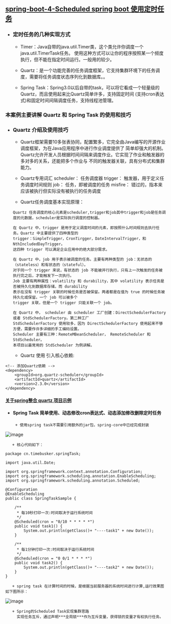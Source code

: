 ## [spring-boot-4-Scheduled spring boot 使用定时任务](https://github.com/timebusker/spring-boot/tree/master/spring-boot-4-Scheduled/)

- ### 定时任务的几种实现方式
     + Timer：Java自带的java.util.Timer类，这个类允许你调度一个java.util.TimerTask任务。
	           使用这种方式可以让你的程序按照某一个频度执行，但不能在指定时间运行。一般用的较少。

     + Quartz：是一个功能完善的任务调度框架，它支持集群环境下的任务调度，需要将任务调度状态序列化到数据库。。

     + Spring Task：Spring3.0以后自带的task，可以将它看成一个轻量级的Quartz，而且使用起来比Quartz简单许多，支持固定时间
	            (支持cron表达式)和固定时间间隔调度任务，支持线程池管理。
  

### 本案例主要讲解 Quartz 和 Spring Task 的使用和技巧

- ### Quartz 介绍及使用技巧
     * Quartz框架需要10多张表协同，配置繁多，它完全由Java编写的开源作业调度框架，为在Java应用程序中进行作业调度提供了
	   简单却强大的机制。Quartz允许开发人员根据时间间隔来调度作业。它实现了作业和触发器的多对多的关系，还能把多个作业与
	   不同的触发器关联，具有分布式和集群能力。

     * Quartz专用词汇
	    scheduler： 任务调度器
	    trigger：   触发器，用于定义任务调度时间规则
	    job：       任务，即被调度的任务
	    misfire：   错过的，指本来应该被执行但实际没有被执行的任务调度
		
	 * Quartz任务调度基本实现原理：
	  
	  Quartz 任务调度的核心元素是scheduler,trigger和job其中trigger和job是任务调度的元数据，scheduler是实际执行调度的控制器。
	  
	  在 Quartz 中，trigger 是用于定义调度时间的元素，即按照什么时间规则去执行任务。Quartz 中主要提供了四种类型的 
	  trigger：SimpleTrigger，CronTirgger，DateIntervalTrigger，和 NthIncludedDayTrigger。
	  这四种 trigger 可以满足企业应用中的绝大部分需求。

	  在 Quartz 中，job 用于表示被调度的任务。主要有两种类型的 job：无状态的（stateless）和有状态的（stateful）。
	  对于同一个 trigger 来说，有状态的 job 不能被并行执行，只有上一次触发的任务被执行完之后，才能触发下一次执行。
	  Job 主要有两种属性：volatility 和 durability，其中 volatility 表示任务是否被持久化到数据库存储，而 durability 
	  表示在没有 trigger 关联的时候任务是否被保留。两者都是在值为 true 的时候任务被持久化或保留。一个 job 可以被多个
	  trigger 关联，但是一个 trigger 只能关联一个 job。

      在 Quartz 中， scheduler 由 scheduler 工厂创建：DirectSchedulerFactory 或者 StdSchedulerFactory。第二种工厂 
	  StdSchedulerFactory 使用较多，因为 DirectSchedulerFactory 使用起来不够方便，需要作许多详细的手工编码设置。 
	  Scheduler 主要有三种：RemoteMBeanScheduler， RemoteScheduler 和 StdScheduler。
	  本项目以最常用的 StdScheduler 为例讲解。
	  
	 * Quartz 使用
	   引入核心依赖:
```
<!-- 添加Quartz依赖 -->
<dependency>
	<groupId>org.quartz-scheduler</groupId>
	<artifactId>quartz</artifactId>
	<version>2.3.0</version>
</dependency>
```
#### [关于spring整合 quartz 项目示例](https://github.com/timebusker/Synthesis/tree/master/Synthesis-spring-quartz/)

- #### Spring Task 简单使用、动态修改cron表达式、动态添加修改删除定时任务

       + 使用spring task不需要引用额外的jar包，spring-core中已经完成封装
![image](https://github.com/timebusker/spring-boot/raw/master/static/spring-boot-4-Scheduled/spring-core-tast.png?raw=true)
	   
	   + 核心代码如下：
```
package cn.timebusker.springTask;

import java.util.Date;

import org.springframework.context.annotation.Configuration;
import org.springframework.scheduling.annotation.EnableScheduling;
import org.springframework.scheduling.annotation.Scheduled;

@Configuration
@EnableScheduling
public class SpringTaskSample {

	/**
	 * 每10秒打印一次:时间取决于运行系统时间
	 */
	@Scheduled(cron = "0/10 * * * * *")
	public void task1() {
		System.out.println(getClass()+ "----task1" + new Date());
	}

	/**
	 * 每1分钟打印一次:时间取决于运行系统时间
	 */
	@Scheduled(cron = "0 0/1 * * * *")
	public void task2() {
		System.out.println(getClass()+ "----task2" + new Date());
	}
}
```
     
	   + spring task 在计算时间的时候，是根据当前服务器的系统时间进行计算,运行效果图如下图所示：
![image](https://github.com/timebusker/spring-boot/raw/master/static/spring-boot-4-Scheduled/spring-core-tast-res.png?raw=true)
		 
	   + Spring的Scheduled Task实现集群思路
	     实现任务互斥，通过声明***全局锁***作为互斥变量，获得锁的变量才有权执行任务。



